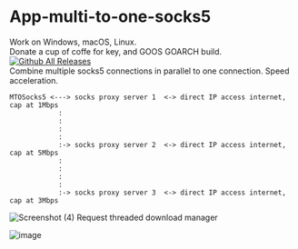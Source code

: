 # App-multi-to-one-socks5
Work on Windows, macOS, Linux. \
Donate a cup of coffe for key, and GOOS GOARCH build. \
[![Github All Releases](https://img.shields.io/github/downloads/sonvirgo/App-multi-to-one-socks5/total.svg)]() \
Combine multiple socks5 connections in parallel to one connection. Speed acceleration. 
```
MTOSocks5 <---> socks proxy server 1  <-> direct IP access internet, cap at 1Mbps
            :                               
            :                                    
            :
            :
            :-> socks proxy server 2  <-> direct IP access internet, cap at 5Mbps
            :                               
            :                                    
            :
            :
            :-> socks proxy server 3  <-> direct IP access internet, cap at 3Mbps
```                                     
                                                
![Screenshot (4)](https://github.com/user-attachments/assets/26a8a517-442c-4622-8b50-dd5a36bbb229)
Request threaded download manager 

![image](https://github.com/user-attachments/assets/fb2c8ecd-9f48-4e04-bc4c-45fd35f02fe2)
